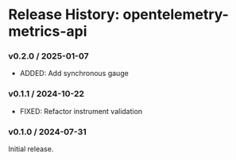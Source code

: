 # Release History: opentelemetry-metrics-api

### v0.2.0 / 2025-01-07

* ADDED: Add synchronous  gauge

### v0.1.1 / 2024-10-22

* FIXED: Refactor instrument validation

### v0.1.0 / 2024-07-31

Initial release.
